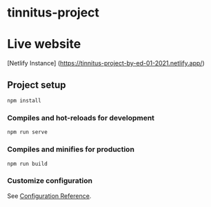 # tinnitus-project

# Live website
[Netlify Instance]
(https://tinnitus-project-by-ed-01-2021.netlify.app/)

## Project setup
```
npm install
```

### Compiles and hot-reloads for development
```
npm run serve
```

### Compiles and minifies for production
```
npm run build
```

### Customize configuration
See [Configuration Reference](https://cli.vuejs.org/config/).
